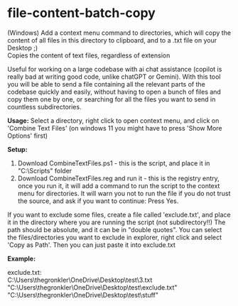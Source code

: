 # file-content-batch-copy

(Windows) Add a context menu command to directories, which will copy the content of all files in this directory to clipboard, and to a .txt file on your Desktop ;) \
Copies the content of text files, regardless of extension

Useful for working on a large codebase with ai chat assistance (copilot is really bad at writing good code, unlike chatGPT or Gemini). With this tool you will be able to send a file containing all the relevant parts of the codebase quickly and easily, without having to open a bunch of files and copy them one by one, or searching for all the files you want to send in countless subdirectories.

**Usage:**
Select a directory, right click to open context menu, and click on 'Combine Text Files' \(on windows 11 you might have to press 'Show More Options' first)

**Setup:**
1. Download CombineTextFiles.ps1 - this is the script, and place it in "C:\Scripts\" folder
2. Download CombineTextFiles.reg and run it - this is the registry entry, once you run it, it will add a command to run the script to the context menu for directories. It will warn you not to run the file if you do not trust the source, and ask if you want to continue: Press Yes.
   
If you want to exclude some files, create a file called 'exclude.txt', and place it in the directory where you are running the script (not subdirectory!!) The path should be absolute, and it can be in "double quotes". You can select the files/directories you want to exclude in explorer, right click and select 'Copy as Path'. Then you can just paste it into exclude.txt

**Example:**

exclude.txt:\
C:\Users\thegronkler\OneDrive\Desktop\test\3.txt\
"C:\Users\thegronkler\OneDrive\Desktop\test\exclude.txt"\
"C:\Users\thegronkler\OneDrive\Desktop\test\stuff"

